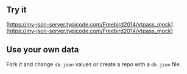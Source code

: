 ## Try it

[https://my-json-server.typicode.com/Freebird2014/vtpass_mock](https://my-json-server.typicode.com/Freebird2014/vtpass_mock)

## Use your own data

Fork it and change `db.json` values or create a repo with a `db.json` file.
